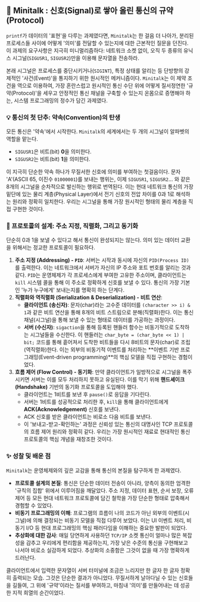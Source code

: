 ## 📢 Minitalk : 신호(Signal)로 쌓아 올린 통신의 규약(Protocol)

`printf`가 데이터의 '표현'을 다루는 과제였다면, `Minitalk`는 한 걸음 더 나아가, 분리된 프로세스들 사이에 어떻게 '의미'를 전달할 수 있는지에 대한 근본적인 질문을 던진다. 이 과제의 요구사항은 지극히 미니멀리즘하다: 네트워크 소켓 없이, 오직 두 종류의 유닉스 시그널(`SIGUSR1`, `SIGUSR2`)만을 이용해 문자열을 전송하라.

본래 시그널은 프로세스를 중단시키거나(`SIGINT`), 특정 상태를 알리는 등 단방향의 강제적인 '사건(Event)'을 통지하기 위한 원시적인 메커니즘이다. `Minitalk`는 이 제약 조건을 역으로 이용하여, 가장 혼란스럽고 원시적인 통신 수단 위에 어떻게 질서정연한 '규약(Protocol)'을 세우고 안정적인 통신 채널을 구축할 수 있는지 온몸으로 증명해야 하는, 시스템 프로그래밍의 정수가 담긴 과제였다.

### 💡 통신의 첫 단추: 약속(Convention)의 탄생

모든 통신은 '약속'에서 시작한다. `Minitalk`의 세계에서는 두 개의 시그널이 알파벳의 역할을 맡는다.

* `SIGUSR1`은 비트(bit) **0**을 의미한다.
* `SIGUSR2`는 비트(bit) **1**을 의미한다.

이 지극히 단순한 약속 하나가 무질서한 신호에 의미를 부여하는 첫걸음이다. 문자 'A'(ASCII 65, 이진수 `01000001`)를 보내는 행위는, 이제 `SIGUSR1`, `SIGUSR2`... 와 같은 8개의 시그널을 순차적으로 발신하는 행위로 번역된다. 이는 현대 네트워크 통신의 가장 밑단에 있는 물리 계층(Physical Layer)에서 전기 신호의 전압 차이를 0과 1로 해석하는 원리와 정확히 일치한다. 우리는 시그널을 통해 가장 원시적인 형태의 물리 계층을 직접 구현한 것이다.

### 🤝 프로토콜의 설계: 주소 지정, 직렬화, 그리고 동기화

단순히 0과 1을 보낼 수 있다고 해서 통신이 완성되지는 않는다. 의미 있는 데이터 교환을 위해서는 정교한 프로토콜이 필요하다.

1.  **주소 지정 (Addressing) - `PID`**: 서버는 시작과 동시에 자신의 `PID(Process ID)`를 출력한다. 이는 네트워크에서 서버가 자신의 IP 주소와 포트 번호를 알리는 것과 같다. `PID`는 운영체제가 각 프로세스에게 부여한 고유한 주소이며, 클라이언트는 `kill` 시스템 콜을 통해 이 주소로 정확하게 신호를 보낼 수 있다. 통신의 가장 기본인 '누가 누구에게' 보내는지를 명확히 하는 단계다.
2.  **직렬화와 역직렬화 (Serialization & Deserialization) - 비트 연산**:
    * **클라이언트 (송신자)**: 문자(char)라는 고수준 데이터를 `(character >> i) & 1`과 같은 비트 연산을 통해 8개의 비트 스트림으로 분해(직렬화)한다. 이는 통신 채널(시그널)을 통해 보낼 수 있는 형태로 데이터를 가공하는 과정이다.
    * **서버 (수신자)**: `sigaction`을 통해 등록된 핸들러 함수는 비동기적으로 도착하는 시그널들을 수신한다. 이 핸들러는 `char_byte = (char_byte << 1) | bit;` 코드를 통해 흩어져서 도착한 비트들을 다시 8비트의 문자(char)로 조립(역직렬화)한다. 이는 외부의 비동기적 이벤트를 처리하는 **이벤트 기반 프로그래밍(Event-driven programming)**의 핵심 모델을 직접 구현하는 경험이었다.
3.  **흐름 제어 (Flow Control) - 동기화**: 만약 클라이언트가 일방적으로 시그널을 폭주시키면 서버는 이를 모두 처리하지 못하고 유실된다. 이를 막기 위해 **핸드셰이크(Handshake)** 기반의 동기화 프로토콜을 도입해야 했다.
    * 클라이언트는 1비트를 보낸 후 `pause()`로 응답을 기다린다.
    * 서버는 1비트를 성공적으로 처리한 후, `kill`을 통해 클라이언트에게 **ACK(Acknowledgement)** 신호를 보낸다.
    * ACK 신호를 받은 클라이언트는 비로소 다음 비트를 보낸다.
    * 이 '보내고-받고-확인하는' 과정은 신뢰성 있는 통신의 대명사인 TCP 프로토콜의 흐름 제어 원리와 정확히 같다. 우리는 가장 원시적인 재료로 현대적인 통신 프로토콜의 핵심 개념을 재창조한 것이다.

### ✨ 성찰 및 배운 점

`Minitalk`는 운영체제와의 깊은 교감을 통해 통신의 본질을 탐구하게 한 과제였다.

* **프로토콜 설계의 본질**: 통신은 단순한 데이터 전송이 아니라, 양측이 동의한 엄격한 '규칙의 집합' 위에서 이루어짐을 깨달았다. 주소 지정, 데이터 표현, 순서 보장, 오류 제어 등 모든 현대 네트워크 프로토콜에 담긴 철학을 가장 단순한 형태로 압축해서 경험할 수 있었다.
* **비동기 프로그래밍의 이해**: 프로그램의 흐름이 나의 코드가 아닌 외부의 이벤트(시그널)에 의해 결정되는 비동기 모델을 직접 다루어 보았다. 이는 UI 이벤트 처리, 비동기 I/O 등 현대 프로그래밍의 핵심 패러다임을 이해하는 중요한 발판이 되었다.
* **추상화에 대한 감사**: 매일 당연하게 사용하던 `TCP/IP` 소켓 통신이 얼마나 많은 복잡성을 감추고 우리에게 편리함을 제공하는지, 가장 낮은 수준의 통신을 구현해보고 나서야 비로소 실감하게 되었다. 추상화의 소중함은 그것이 없을 때 가장 명확하게 드러난다.

클라이언트에서 입력한 문자열이 서버 터미널에 조금은 느리지만 한 글자 한 글자 정확히 출력되는 모습. 그것은 단순한 결과가 아니었다. 무질서하게 날아다닐 수 있는 신호들을 길들여, 그 위에 '규약'이라는 질서를 부여하고, 마침내 '의미'를 만들어내는 데 성공한 지적 희열의 순간이었다.